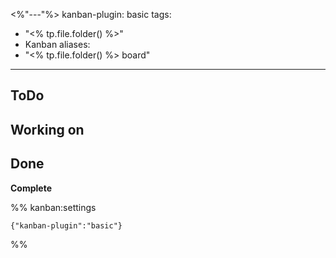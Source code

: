 <%"---"%>
kanban-plugin: basic
tags:
  - "<% tp.file.folder() %>"
  - Kanban
aliases:
  - "<% tp.file.folder() %> board"
---

## ToDo



## Working on



## Done

**Complete**




%% kanban:settings
```
{"kanban-plugin":"basic"}
```
%%